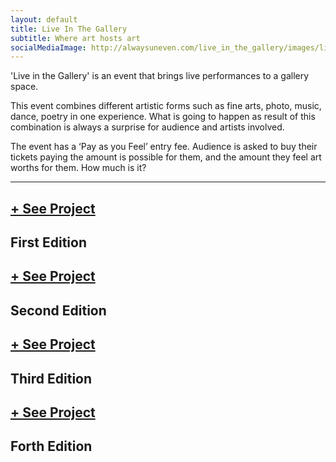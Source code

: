 ```yaml
---
layout: default
title: Live In The Gallery
subtitle: Where art hosts art
socialMediaImage: http://alwaysuneven.com/live_in_the_gallery/images/live_in_the_gallery_1_edition.jpg
---
```


'Live in the Gallery' is an event that brings live performances to a gallery space. 

This event combines different artistic forms such as fine arts, photo, music, dance, poetry in one experience. What is going to happen as result of this combination is always a surprise for audience and artists involved. 

The event has a ‘Pay as you Feel’ entry fee. Audience is asked to buy their tickets paying the amount is possible for them, and the amount they feel art worths for them. How much is it?
 
---

<div class="row portfolios-area">

  <div class="mix col-lg-6 col-md-6">
    <a href="../live_in_the_gallery_1_edition" class="portfolio-item portfolio-item-live-in-the-gallery " style="background-image: url(&quot;./images/live_in_the_gallery_1_edition.jpg&quot;);">
      <div class="pi-inner">
        <h2>+ See Project</h2>
      </div>
    </a>
    <div class="portfolio-meta">
      <h2>First Edition</h2>
    </div>
  </div>

  <div class="mix col-lg-6 col-md-6">
      <a href="../live_in_the_gallery_2_edition" class="portfolio-item portfolio-item-live-in-the-gallery " style="background-image: url(&quot;./images/live_in_the_gallery_2_edition.jpg&quot;);">
          <div class="pi-inner">
              <h2>+ See Project</h2>
          </div>
      </a>
      <div class="portfolio-meta">
          <h2>Second Edition</h2>
      </div>
  </div>

  <div class="mix col-lg-6 col-md-6">
      <a href="../live_in_the_gallery_3_edition" class="portfolio-item portfolio-item-live-in-the-gallery " style="background-image: url(&quot;./images/live_in_the_gallery_3_edition.jpg&quot;);">
          <div class="pi-inner">
              <h2>+ See Project</h2>
          </div>
      </a>
      <div class="portfolio-meta">
          <h2>Third Edition</h2>
      </div>
  </div>

  <div class="mix col-lg-6 col-md-6">
      <a href="../live_in_the_gallery_4_edition" class="portfolio-item portfolio-item-live-in-the-gallery " style="background-image: url(&quot;./images/live_in_the_gallery_4_edition.jpg&quot;);">
          <div class="pi-inner">
              <h2>+ See Project</h2>
          </div>
      </a>
      <div class="portfolio-meta">
          <h2>Forth Edition</h2>
      </div>
  </div>
</div>
